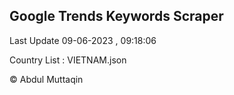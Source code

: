 

## Google Trends Keywords Scraper 
 
Last Update 09-06-2023 , 09:18:06

Country List :
VIETNAM.json



© Abdul Muttaqin 
